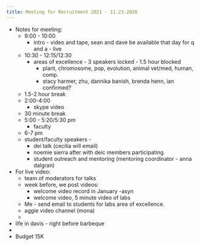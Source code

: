 ```yaml
---
title: Meeting for Recruitment 2021 - 11.23.2020
---
```


- Notes for meeting:
	- 9:00 - 10:00
		- intro - video and tape, sean and dave be available that day for q and a - live
	- 10:30 - 12:15/12:30
		- areas of excellence - 3 speakers locked - 1.5 hour blocked
			- plant, chromosome, pop, evolution, animal vet/med, human, comp.
			- stacy harmer, zhu, dannika banish, brenda henn, ian confirmed?
	- 1.5-2 hour break
	- 2:00-4:00
		- skype video
	- 30 minute break
	- 5:00 - 5:20/5:30 pm
		- faculty
	- 6-7 pm
	- student/faculty speakers -
		- dei talk (cecilia will email)
		- noemie sierra after with deic members participating
		- student outreach and mentoring (mentoring coordinator - anna dalgran)
- For live video:
	- team of moderators for talks
	- week before, we post videos:
		- welcome video record in January -asyn
		- welcome video, 5 minute video of labs
	- Me - send email to students for labs area of excellence.
	- aggie video channel (mona)
	-
- life in davis - right before barbeque
-
- Budget 15K